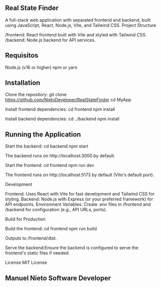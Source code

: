 ## Real State Finder

A full-stack web application with separated frontend and backend, built using JavaScript, React, Node.js, Vite, and Tailwind CSS.
Project Structure

/frontend: React frontend built with Vite and styled with Tailwind CSS.
/backend: Node.js backend for API services.

## Requisitos

Node.js (v16 or higher)
npm or yarn

## Installation

Clone the repository:
git clone <https://github.com/NietoDeveloper/RealStateFinder>
cd MyApp


Install frontend dependencies:
cd frontend
npm install


Install backend dependencies:
cd ../backend
npm install



## Running the Application

Start the backend:
cd backend
npm start

The backend runs on http://localhost:3000 by default.

Start the frontend:
cd frontend
npm run dev

The frontend runs on http://localhost:5173 by default (Vite's default port).


Development

Frontend: Uses React with Vite for fast development and Tailwind CSS for styling.
Backend: Node.js with Express (or your preferred framework) for API endpoints.
Environment Variables:
Create .env files in /frontend and /backend for configuration (e.g., API URLs, ports).



Build for Production

Build the frontend:
cd frontend
npm run build

Outputs to /frontend/dist.

Serve the backend:Ensure the backend is configured to serve the frontend's static files if needed.


License
MIT License

## Manuel Nieto Software Developer
